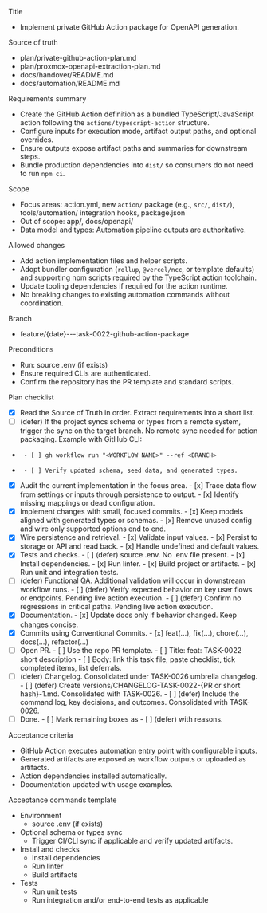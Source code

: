Title
- Implement private GitHub Action package for OpenAPI generation.

Source of truth
- plan/private-github-action-plan.md
- plan/proxmox-openapi-extraction-plan.md
- docs/handover/README.md
- docs/automation/README.md

Requirements summary
- Create the GitHub Action definition as a bundled TypeScript/JavaScript action following the
  `actions/typescript-action` structure.
- Configure inputs for execution mode, artifact output paths, and optional overrides.
- Ensure outputs expose artifact paths and summaries for downstream steps.
- Bundle production dependencies into `dist/` so consumers do not need to run `npm ci`.

Scope
- Focus areas: action.yml, new `action/` package (e.g., `src/`, `dist/`), tools/automation/ integration hooks, package.json
- Out of scope: app/, docs/openapi/
- Data model and types: Automation pipeline outputs are authoritative.

Allowed changes
- Add action implementation files and helper scripts.
- Adopt bundler configuration (`rollup`, `@vercel/ncc`, or template defaults) and supporting npm scripts required by
  the TypeScript action toolchain.
- Update tooling dependencies if required for the action runtime.
- No breaking changes to existing automation commands without coordination.

Branch
- feature/{date}---task-0022-github-action-package

Preconditions
- Run: source .env (if exists)
- Ensure required CLIs are authenticated.
- Confirm the repository has the PR template and standard scripts.

Plan checklist
- [x] Read the Source of Truth in order. Extract requirements into a short list.
- [ ] (defer) If the project syncs schema or types from a remote system, trigger the sync on the target branch. No remote sync needed for action packaging.
      Example with GitHub CLI:
-      - [ ] gh workflow run "<WORKFLOW NAME>" --ref <BRANCH>
-      - [ ] Verify updated schema, seed data, and generated types.
- [x] Audit the current implementation in the focus area.
      - [x] Trace data flow from settings or inputs through persistence to output.
      - [x] Identify missing mappings or dead configuration.
- [x] Implement changes with small, focused commits.
      - [x] Keep models aligned with generated types or schemas.
      - [x] Remove unused config and wire only supported options end to end.
- [x] Wire persistence and retrieval.
      - [x] Validate input values.
      - [x] Persist to storage or API and read back.
      - [x] Handle undefined and default values.
- [x] Tests and checks.
      - [ ] (defer) source .env. No .env file present.
      - [x] Install dependencies.
      - [x] Run linter.
      - [x] Build project or artifacts.
      - [x] Run unit and integration tests.
- [ ] (defer) Functional QA. Additional validation will occur in downstream workflow runs.
      - [ ] (defer) Verify expected behavior on key user flows or endpoints. Pending live action execution.
      - [ ] (defer) Confirm no regressions in critical paths. Pending live action execution.
- [x] Documentation.
      - [x] Update docs only if behavior changed. Keep changes concise.
- [x] Commits using Conventional Commits.
      - [x] feat(...), fix(...), chore(...), docs(...), refactor(...)
- [ ] Open PR.
      - [ ] Use the repo PR template.
      - [ ] Title: feat: TASK-0022 short description
      - [ ] Body: link this task file, paste checklist, tick completed items, list deferrals.
- [ ] (defer) Changelog. Consolidated under TASK-0026 umbrella changelog.
      - [ ] (defer) Create versions/CHANGELOG-TASK-0022-{PR or short hash}-1.md. Consolidated with TASK-0026.
      - [ ] (defer) Include the command log, key decisions, and outcomes. Consolidated with TASK-0026.
- [ ] Done.
      - [ ] Mark remaining boxes as - [ ] (defer) with reasons.

Acceptance criteria
- GitHub Action executes automation entry point with configurable inputs.
- Generated artifacts are exposed as workflow outputs or uploaded as artifacts.
- Action dependencies installed automatically.
- Documentation updated with usage examples.

Acceptance commands template
- Environment
  - source .env (if exists)
- Optional schema or types sync
  - Trigger CI/CLI sync if applicable and verify updated artifacts.
- Install and checks
  - Install dependencies
  - Run linter
  - Build artifacts
- Tests
  - Run unit tests
  - Run integration and/or end-to-end tests as applicable
